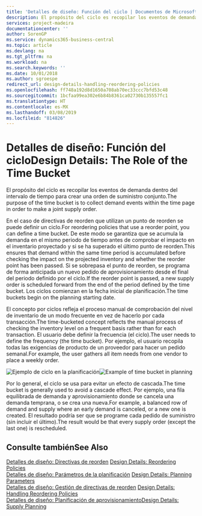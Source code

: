 ```yaml
---
title: 'Detalles de diseño: Función del ciclo | Documentos de Microsoft'
description: El propósito del ciclo es recopilar los eventos de demanda dentro del intervalo de tiempo para crear una orden de suministro conjunto.
services: project-madeira
documentationcenter: ''
author: SorenGP
ms.service: dynamics365-business-central
ms.topic: article
ms.devlang: na
ms.tgt_pltfrm: na
ms.workload: na
ms.search.keywords: ''
ms.date: 10/01/2018
ms.author: sgroespe
redirect_url: design-details-handling-reordering-policies
ms.openlocfilehash: ff748a192d8d1650a708ab70ec33ccc7bfd53c48
ms.sourcegitcommit: 1bcfaa99ea302e6b84b8361ca02730b135557fc1
ms.translationtype: HT
ms.contentlocale: es-MX
ms.lasthandoff: 03/08/2019
ms.locfileid: "814826"
---
```

# <a name="design-details-the-role-of-the-time-bucket"></a><span data-ttu-id="cf2c1-103">Detalles de diseño: Función del ciclo</span><span class="sxs-lookup"><span data-stu-id="cf2c1-103">Design Details: The Role of the Time Bucket</span></span>
<span data-ttu-id="cf2c1-104">El propósito del ciclo es recopilar los eventos de demanda dentro del intervalo de tiempo para crear una orden de suministro conjunto.</span><span class="sxs-lookup"><span data-stu-id="cf2c1-104">The purpose of the time bucket is to collect demand events within the time page in order to make a joint supply order.</span></span>  

 <span data-ttu-id="cf2c1-105">En el caso de directivas de reorden que utilizan un punto de reorden se puede definir un ciclo.</span><span class="sxs-lookup"><span data-stu-id="cf2c1-105">For reordering policies that use a reorder point, you can define a time bucket.</span></span> <span data-ttu-id="cf2c1-106">De este modo se garantiza que se acumula la demanda en el mismo periodo de tiempo antes de comprobar el impacto en el inventario proyectado y si se ha superado el último punto de reorden.</span><span class="sxs-lookup"><span data-stu-id="cf2c1-106">This ensures that demand within the same time period is accumulated before checking the impact on the projected inventory and whether the reorder point has been passed.</span></span> <span data-ttu-id="cf2c1-107">Si se sobrepasa el punto de reorden, se programa de forma anticipada un nuevo pedido de aprovisionamiento desde el final del periodo definido por el ciclo.</span><span class="sxs-lookup"><span data-stu-id="cf2c1-107">If the reorder point is passed, a new supply order is scheduled forward from the end of the period defined by the time bucket.</span></span> <span data-ttu-id="cf2c1-108">Los ciclos comienzan en la fecha inicial de planificación.</span><span class="sxs-lookup"><span data-stu-id="cf2c1-108">The time buckets begin on the planning starting date.</span></span>  

 <span data-ttu-id="cf2c1-109">El concepto por ciclos refleja el proceso manual de comprobación del nivel de inventario de un modo frecuente en vez de hacerlo por cada transacción.</span><span class="sxs-lookup"><span data-stu-id="cf2c1-109">The time-bucketed concept reflects the manual process of checking the inventory level on a frequent basis rather than for each transaction.</span></span> <span data-ttu-id="cf2c1-110">El usuario debe definir la frecuencia (el ciclo).</span><span class="sxs-lookup"><span data-stu-id="cf2c1-110">The user needs to define the frequency (the time bucket).</span></span> <span data-ttu-id="cf2c1-111">Por ejemplo, el usuario recopila todas las exigencias de producto de un proveedor para hacer un pedido semanal.</span><span class="sxs-lookup"><span data-stu-id="cf2c1-111">For example, the user gathers all item needs from one vendor to place a weekly order.</span></span>  

 <span data-ttu-id="cf2c1-112">![Ejemplo de ciclo en la planificación](media/nav_app_supply_planning_2_reorder_cycle.png "Ejemplo de ciclo en la planificación")</span><span class="sxs-lookup"><span data-stu-id="cf2c1-112">![Example of time bucket in planning](media/nav_app_supply_planning_2_reorder_cycle.png "Example of time bucket in planning")</span></span>  

 <span data-ttu-id="cf2c1-113">Por lo general, el ciclo se usa para evitar un efecto de cascada.</span><span class="sxs-lookup"><span data-stu-id="cf2c1-113">The time bucket is generally used to avoid a cascade effect.</span></span> <span data-ttu-id="cf2c1-114">Por ejemplo, una fila equilibrada de demanda y aprovisionamiento donde se cancela una demanda temprana, o se crea una nueva.</span><span class="sxs-lookup"><span data-stu-id="cf2c1-114">For example, a balanced row of demand and supply where an early demand is canceled, or a new one is created.</span></span> <span data-ttu-id="cf2c1-115">El resultado podría ser que se programe cada pedido de suministro (sin incluir el último).</span><span class="sxs-lookup"><span data-stu-id="cf2c1-115">The result would be that every supply order (except the last one) is rescheduled.</span></span>  

## <a name="see-also"></a><span data-ttu-id="cf2c1-116">Consulte también</span><span class="sxs-lookup"><span data-stu-id="cf2c1-116">See Also</span></span>  
 <span data-ttu-id="cf2c1-117">[Detalles de diseño: Directivas de reorden](design-details-reordering-policies.md) </span><span class="sxs-lookup"><span data-stu-id="cf2c1-117">[Design Details: Reordering Policies](design-details-reordering-policies.md) </span></span>  
 <span data-ttu-id="cf2c1-118">[Detalles de diseño: Parámetros de la planificación](design-details-planning-parameters.md) </span><span class="sxs-lookup"><span data-stu-id="cf2c1-118">[Design Details: Planning Parameters](design-details-planning-parameters.md) </span></span>  
 <span data-ttu-id="cf2c1-119">[Detalles de diseño: Gestión de directivas de reorden](design-details-handling-reordering-policies.md) </span><span class="sxs-lookup"><span data-stu-id="cf2c1-119">[Design Details: Handling Reordering Policies](design-details-handling-reordering-policies.md) </span></span>  
 [<span data-ttu-id="cf2c1-120">Detalles de diseño: Planificación de aprovisionamiento</span><span class="sxs-lookup"><span data-stu-id="cf2c1-120">Design Details: Supply Planning</span></span>](design-details-supply-planning.md)
